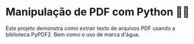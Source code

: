 # Manipulação de PDF com Python 📄🐍

Este projeto demonstra como extrair texto de arquivos PDF usando a biblioteca PyPDF2.
Bem como o uso de marca d'água.
